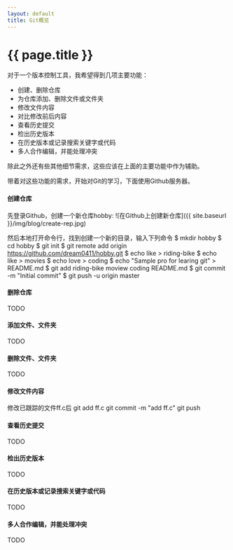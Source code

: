 ```yaml
---
layout: default
title: Git概览
---
```


{{ page.title }}
===

对于一个版本控制工具，我希望得到几项主要功能：

- 创建、删除仓库
- 为仓库添加、删除文件或文件夹
- 修改文件内容
- 对比修改前后内容
- 查看历史提交
- 检出历史版本
- 在历史版本或记录搜索关键字或代码
- 多人合作编辑，并能处理冲突

除此之外还有些其他细节需求，这些应该在上面的主要功能中作为辅助。

带着对这些功能的需求，开始对Git的学习，下面使用Github服务器。

#### 创建仓库
先登录Github，创建一个新仓库hobby:
![在Github上创建新仓库]({{ site.baseurl }}/img/blog/create-rep.jpg)

然后本地打开命令行，找到创建一个新的目录，输入下列命令
    $ mkdir hobby
    $ cd hobby
    $ git init
    $ git remote add origin https://github.com/dream0411/hobby.git
    $ echo like > riding-bike
    $ echo like > movies
    $ echo love > coding
    $ echo "Sample pro for learing git" > README.md
    $ git add riding-bike moview coding README.md
    $ git commit -m "Initial commit"
    $ git push -u origin master


#### 删除仓库
TODO

#### 添加文件、文件夹
TODO

#### 删除文件、文件夹
TODO

#### 修改文件内容
修改已跟踪的文件ff.c后
    git add ff.c
    git commit -m "add ff.c"
    git push

#### 查看历史提交
TODO

#### 检出历史版本
TODO

#### 在历史版本或记录搜索关键字或代码
TODO

#### 多人合作编辑，并能处理冲突
TODO

